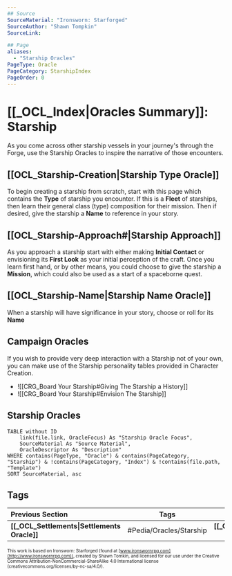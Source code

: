 ```yaml
---
## Source
SourceMaterial: "Ironsworn: Starforged"
SourceAuthor: "Shawn Tompkin"
SourceLink: 

## Page
aliases:
  - "Starship Oracles"
PageType: Oracle
PageCategory: StarshipIndex
PageOrder: 0
---
```

# [[_OCL_Index|Oracles Summary]]: Starship
As you come across other starship vessels in your journey's through the Forge, use the Starship Oracles to inspire the narrative of those encounters. 

## [[OCL_Starship-Creation|Starship Type Oracle]]
To begin creating a starship from scratch, start with this page which contains the **Type** of starship you encounter. If this is a **Fleet** of starships, then learn their general class (type) composition for their mission. Then if desired, give the starship a **Name** to reference in your story.

## [[OCL_Starship-Approach#|Starship Approach]]
As you approach a starship start with either making **Initial Contact** or envisioning its **First Look** as your initial perception of the craft. Once you learn first hand, or by other means, you could choose to give the starship a **Mission**, which could also be used as a start of a spaceborne quest.

## [[OCL_Starship-Name|Starship Name Oracle]]
When a starship will have significance in your story, choose or roll for its **Name**


## Campaign Oracles
If you wish to provide very deep interaction with a Starship not of your own, you can make use of the Starship personality tables provided in Character Creation.
- ![[CRG_Board Your Starship#Giving The Starship a History]]
- ![[CRG_Board Your Starship#Envision The Starship]]

## Starship Oracles

```dataview
TABLE without ID
	link(file.link, OracleFocus) As "Starship Oracle Focus",
	SourceMaterial As "Source Material",
	OracleDescriptor As "Description"
WHERE contains(PageType, "Oracle") & contains(PageCategory, "Starship") & !contains(PageCategory, "Index") & !contains(file.path, "Template")
SORT SourceMaterial, asc
```

## Tags
| Previous Section | Tags | Next Section | 
| :--- | :---: | ---: |
| **[[_OCL_Settlements\|Settlements Oracle]]** | #Pedia/Oracles/Starship | **[[_OCL_Characters\|Characters Oracle]]** |

<font size=-2>This work is based on Ironsworn: Starforged (found at [www.ironswornrpg.com](http://www.ironswornrpg.com)), created by Shawn Tomkin, and licensed for our use under the Creative Commons Attribution-NonCommercial-ShareAlike 4.0 International license  (creativecommons.org/licenses/by-nc-sa/4.0/).</font>